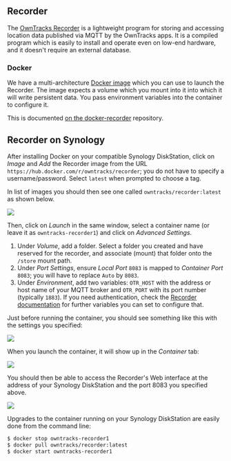 ## Recorder

The [OwnTracks Recorder][1] is a lightweight program for storing and accessing location data published via MQTT by the OwnTracks apps. It is a compiled program which is easily to install and operate even on low-end hardware, and it doesn't require an external database.

### Docker

We have a multi-architecture [Docker image](https://hub.docker.com/r/owntracks/recorder) which you can use to launch the Recorder. The image expects a volume which you mount into it into which it will write persistent data. You pass environment variables into the container to configure it.

This is documented [on the docker-recorder](https://github.com/owntracks/docker-recorder) repository.

## Recorder on Synology

After installing Docker on your compatible Synology DiskStation, click on _Image_ and _Add_ the Recorder image from the URL `https://hub.docker.com/r/owntracks/recorder`; you do not have to specify a username/password. Select `latest` when prompted to choose a tag.

In list of images you should then see one called `owntracks/recorder:latest` as shown below.

![](jmbp-4953.png)

Then, click on _Launch_ in the same window, select a container name (or leave it as `owntracks-recorder1`) and click on _Advanced Settings_.

1. Under _Volume_, add a folder. Select a folder you created and have reserved for the recorder, and associate (mount) that folder onto the `/store` mount path.
2. Under _Port Settings_, ensure _Local Port_ `8083` is mapped to _Container Port_ `8083`; you will have to replace `Auto` by `8083`.
3. Under _Environment_, add two variables: `OTR_HOST` with the address or host name of your MQTT broker and `OTR_PORT` with its port number (typically `1883`). If you need authentication, check the [Recorder documentation](https://github.com/owntracks/recorder) for further variables you can set to configure that.

Just before running the container, you should see something like this with the settings you specified:

![](jmbp-4954.png)

When you launch the container, it will show up in the _Container_ tab:

![](jmbp-4955.png)

You should then be able to access the Recorder's Web interface at the address of your Synology DiskStation and the port 8083 you specified above.

![](jmbp-4956.png)

Upgrades to the container running on your Synology DiskStation are easily done from the command line:

```bash
$ docker stop owntracks-recorder1
$ docker pull owntracks/recorder:latest
$ docker start owntracks-recorder1
```




  [1]: https://github.com/owntracks/recorder
  [mosquitto]: http://mosquitto.org
